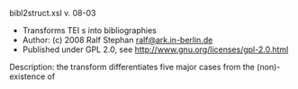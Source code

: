bibl2struct.xsl v. 08-03

* Transforms TEI <bibl>s into <biblstruct> bibliographies
* Author: (c) 2008 Ralf Stephan <ralf@ark.in-berlin.de>
* Published under GPL 2.0, see http://www.gnu.org/licenses/gpl-2.0.html

Description: the transform differentiates five major cases from
the (non)-existence of <title>s of certain @level (a,j,m,s). The
level in parens, e.g. (a) means 'level a or without/blank level'.

    - <bibl> has (a)+m+s titles ==> excerpt from work in series
    - <bibl> has   (m)+s titles ==> work in series
    - <bibl> has   (a)+j titles ==> journal article
    - <bibl> has   (a)+m titles ==> excerpt from monograph
    - <bibl> has     (m) titles ==> monograph

* When an element contains @corresp the text is taken from that id.
* When the document contains a <join result='bibl' />, we build that bibl and process it like the others.

TODO:
=====

  o  <title type='alt'> with <editor role='translator'>
  o  assume from existing <author /> that author of ref is author of work?
  o  handle <bibl>...<series>...</series>...</bibl>
  o  what do we do we with refs without title?
  o  what if we have <author><corr>...</corr></author> ?
